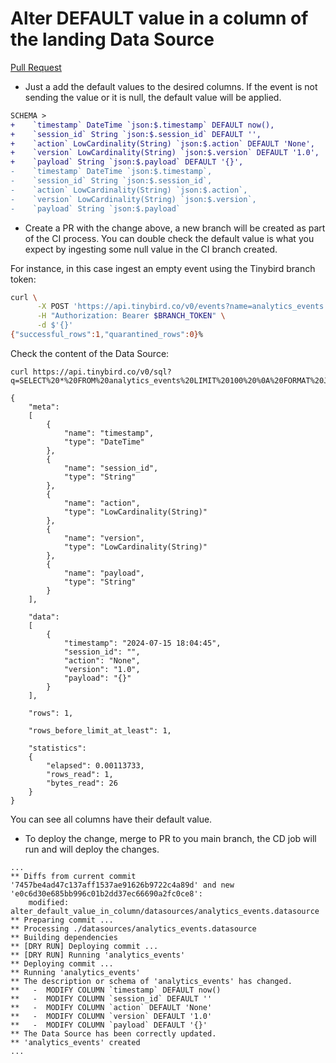# Alter DEFAULT value in a column of the landing Data Source

[Pull Request](https://github.com/tinybirdco/use-case-examples/pull/340/files)

- Just a add the default values to the desired columns. If the event is not sending the value or it is null, the default value will be applied.


```diff
SCHEMA >
+    `timestamp` DateTime `json:$.timestamp` DEFAULT now(),
+    `session_id` String `json:$.session_id` DEFAULT '',
+    `action` LowCardinality(String) `json:$.action` DEFAULT 'None',
+    `version` LowCardinality(String) `json:$.version` DEFAULT '1.0',
+    `payload` String `json:$.payload` DEFAULT '{}',
-    `timestamp` DateTime `json:$.timestamp`,
-    `session_id` String `json:$.session_id`,
-    `action` LowCardinality(String) `json:$.action`,
-    `version` LowCardinality(String) `json:$.version`,
-    `payload` String `json:$.payload`
```

- Create a PR with the change above, a new branch will be created as part of the CI process. You can double check the default value is what you expect by ingesting some null value in the CI branch created.

For instance, in this case ingest an empty event using the Tinybird branch token:

```sh
curl \
      -X POST 'https://api.tinybird.co/v0/events?name=analytics_events' \
      -H "Authorization: Bearer $BRANCH_TOKEN" \
      -d $'{}'
{"successful_rows":1,"quarantined_rows":0}%
```

Check the content of the Data Source:

```
curl https://api.tinybird.co/v0/sql?q=SELECT%20*%20FROM%20analytics_events%20LIMIT%20100%20%0A%20FORMAT%20JSON&token=$BRANCH_TOKEN

{
	"meta":
	[
		{
			"name": "timestamp",
			"type": "DateTime"
		},
		{
			"name": "session_id",
			"type": "String"
		},
		{
			"name": "action",
			"type": "LowCardinality(String)"
		},
		{
			"name": "version",
			"type": "LowCardinality(String)"
		},
		{
			"name": "payload",
			"type": "String"
		}
	],

	"data":
	[
		{
			"timestamp": "2024-07-15 18:04:45",
			"session_id": "",
			"action": "None",
			"version": "1.0",
			"payload": "{}"
		}
	],

	"rows": 1,

	"rows_before_limit_at_least": 1,

	"statistics":
	{
		"elapsed": 0.00113733,
		"rows_read": 1,
		"bytes_read": 26
	}
}
```

You can see all columns have their default value.


- To deploy the change, merge to PR to you main branch, the CD job will run and will deploy the changes.

```
...
** Diffs from current commit '7457be4ad47c137aff1537ae91626b9722c4a89d' and new 'e0c6d30e685bb996c01b2dd37ec66690a2fc0ce8':
	modified:	alter_default_value_in_column/datasources/analytics_events.datasource
** Preparing commit ...
** Processing ./datasources/analytics_events.datasource
** Building dependencies
** [DRY RUN] Deploying commit ...
** [DRY RUN] Running 'analytics_events' 
** Deploying commit ...
** Running 'analytics_events' 
** The description or schema of 'analytics_events' has changed.
**   -  MODIFY COLUMN `timestamp` DEFAULT now()
**   -  MODIFY COLUMN `session_id` DEFAULT ''
**   -  MODIFY COLUMN `action` DEFAULT 'None'
**   -  MODIFY COLUMN `version` DEFAULT '1.0'
**   -  MODIFY COLUMN `payload` DEFAULT '{}'
** The Data Source has been correctly updated.
** 'analytics_events' created
...
```

